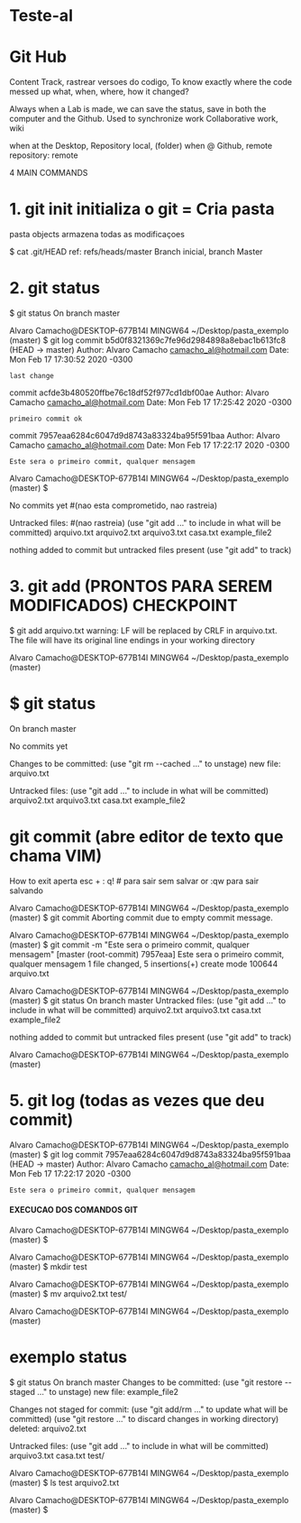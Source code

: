 # Teste-al

# Git Hub

Content Track, rastrear versoes do codigo, 
To know exactly where the code messed up
what, when, where, how it changed?

Always when a Lab is made, we can save the status, save in both the computer and the Github.
Used to synchronize work
Collaborative work, wiki

when at the Desktop, Repository local, (folder)
when @ Github, remote repository: remote

4 MAIN COMMANDS

# 1. git init initializa o git =  Cria pasta
pasta objects armazena todas as modificaçoes 

$ cat .git/HEAD
ref: refs/heads/master
Branch inicial, branch Master

# 2. git status
$ git status
On branch master

Alvaro Camacho@DESKTOP-677B14I MINGW64 ~/Desktop/pasta_exemplo (master)
$ git log
commit b5d0f8321369c7fe96d2984898a8ebac1b613fc8 (HEAD -> master)
Author: Alvaro Camacho <camacho_al@hotmail.com>
Date:   Mon Feb 17 17:30:52 2020 -0300

    last change

commit acfde3b480520ffbe76c18df52f977cd1dbf00ae
Author: Alvaro Camacho <camacho_al@hotmail.com>
Date:   Mon Feb 17 17:25:42 2020 -0300

    primeiro commit ok

commit 7957eaa6284c6047d9d8743a83324ba95f591baa
Author: Alvaro Camacho <camacho_al@hotmail.com>
Date:   Mon Feb 17 17:22:17 2020 -0300

    Este sera o primeiro commit, qualquer mensagem

Alvaro Camacho@DESKTOP-677B14I MINGW64 ~/Desktop/pasta_exemplo (master)
$

No commits yet #(nao esta comprometido, nao rastreia)

Untracked files: #(nao rastreia)
  (use "git add <file>..." to include in what will be committed)
        arquivo.txt
        arquivo2.txt
        arquivo3.txt
        casa.txt
        example_file2

nothing added to commit but untracked files present (use "git add" to track)

# 3. git add (PRONTOS PARA SEREM MODIFICADOS) **CHECKPOINT**
$ git add arquivo.txt
warning: LF will be replaced by CRLF in arquivo.txt.
The file will have its original line endings in your working directory

Alvaro Camacho@DESKTOP-677B14I MINGW64 ~/Desktop/pasta_exemplo (master)
# $ git status
On branch master

No commits yet

Changes to be committed:
  (use "git rm --cached <file>..." to unstage)
        new file:   arquivo.txt

Untracked files:
  (use "git add <file>..." to include in what will be committed)
        arquivo2.txt
        arquivo3.txt
        casa.txt
        example_file2
  # git commit **(abre editor de texto que chama VIM)**
  How to exit aperta esc + : q! # para sair sem salvar or :qw para sair salvando
  
  Alvaro Camacho@DESKTOP-677B14I MINGW64 ~/Desktop/pasta_exemplo (master)
$ git commit
Aborting commit due to empty commit message.

Alvaro Camacho@DESKTOP-677B14I MINGW64 ~/Desktop/pasta_exemplo (master)
$ git commit -m "Este sera o primeiro commit, qualquer mensagem"
[master (root-commit) 7957eaa] Este sera o primeiro commit, qualquer mensagem
 1 file changed, 5 insertions(+)
 create mode 100644 arquivo.txt

Alvaro Camacho@DESKTOP-677B14I MINGW64 ~/Desktop/pasta_exemplo (master)
$ git status
On branch master
Untracked files:
  (use "git add <file>..." to include in what will be committed)
        arquivo2.txt
        arquivo3.txt
        casa.txt
        example_file2

nothing added to commit but untracked files present (use "git add" to track)

Alvaro Camacho@DESKTOP-677B14I MINGW64 ~/Desktop/pasta_exemplo (master)

# 5. git log (todas as vezes que deu commit)

Alvaro Camacho@DESKTOP-677B14I MINGW64 ~/Desktop/pasta_exemplo (master)
$ git log
commit 7957eaa6284c6047d9d8743a83324ba95f591baa (HEAD -> master)
Author: Alvaro Camacho <camacho_al@hotmail.com>
Date:   Mon Feb 17 17:22:17 2020 -0300

    Este sera o primeiro commit, qualquer mensagem
    
#### EXECUCAO DOS COMANDOS GIT

Alvaro Camacho@DESKTOP-677B14I MINGW64 ~/Desktop/pasta_exemplo (master)
$

Alvaro Camacho@DESKTOP-677B14I MINGW64 ~/Desktop/pasta_exemplo (master)
$ mkdir test

Alvaro Camacho@DESKTOP-677B14I MINGW64 ~/Desktop/pasta_exemplo (master)
$ mv arquivo2.txt test/

Alvaro Camacho@DESKTOP-677B14I MINGW64 ~/Desktop/pasta_exemplo (master)

# exemplo status
$ git status
On branch master
Changes to be committed:
  (use "git restore --staged <file>..." to unstage)
        new file:   example_file2

Changes not staged for commit:
  (use "git add/rm <file>..." to update what will be committed)
  (use "git restore <file>..." to discard changes in working directory)
        deleted:    arquivo2.txt

Untracked files:
  (use "git add <file>..." to include in what will be committed)
        arquivo3.txt
        casa.txt
        test/


Alvaro Camacho@DESKTOP-677B14I MINGW64 ~/Desktop/pasta_exemplo (master)
$ ls test
arquivo2.txt

Alvaro Camacho@DESKTOP-677B14I MINGW64 ~/Desktop/pasta_exemplo (master)
$
